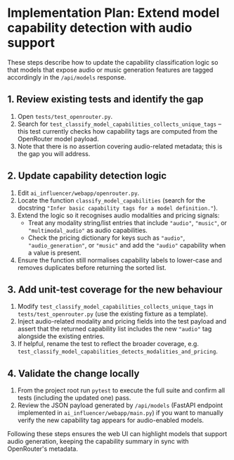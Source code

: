 # Implementation Plan: Extend model capability detection with audio support

These steps describe how to update the capability classification logic so that models
that expose audio or music generation features are tagged accordingly in the `/api/models`
response.

## 1. Review existing tests and identify the gap
1. Open `tests/test_openrouter.py`.
2. Search for `test_classify_model_capabilities_collects_unique_tags` – this test
   currently checks how capability tags are computed from the OpenRouter model payload.
3. Note that there is no assertion covering audio-related metadata; this is the gap
   you will address.

## 2. Update capability detection logic
1. Edit `ai_influencer/webapp/openrouter.py`.
2. Locate the function `classify_model_capabilities` (search for the docstring
   `"Infer basic capability tags for a model definition."`).
3. Extend the logic so it recognises audio modalities and pricing signals:
   - Treat any modality string/list entries that include `"audio"`, `"music"`, or
     `"multimodal_audio"` as audio capabilities.
   - Check the pricing dictionary for keys such as `"audio"`, `"audio_generation"`,
     or `"music"` and add the `"audio"` capability when a value is present.
4. Ensure the function still normalises capability labels to lower-case and removes
   duplicates before returning the sorted list.

## 3. Add unit-test coverage for the new behaviour
1. Modify `test_classify_model_capabilities_collects_unique_tags` in
   `tests/test_openrouter.py` (use the existing fixture as a template).
2. Inject audio-related modality and pricing fields into the test payload and assert
   that the returned capability list includes the new `"audio"` tag alongside the
   existing entries.
3. If helpful, rename the test to reflect the broader coverage, e.g.
   `test_classify_model_capabilities_detects_modalities_and_pricing`.

## 4. Validate the change locally
1. From the project root run `pytest` to execute the full suite and confirm all tests
   (including the updated one) pass.
2. Review the JSON payload generated by `/api/models` (FastAPI endpoint implemented in
   `ai_influencer/webapp/main.py`) if you want to manually verify the new capability
   tag appears for audio-enabled models.

Following these steps ensures the web UI can highlight models that support audio
generation, keeping the capability summary in sync with OpenRouter's metadata.
